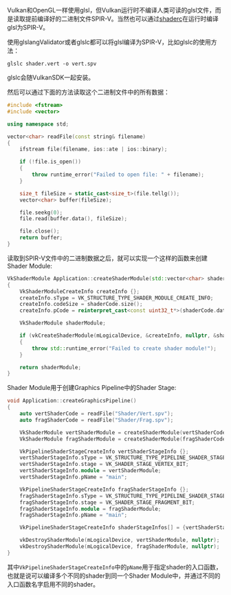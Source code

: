 Vulkan和OpenGL一样使用glsl，但Vulkan运行时不编译人类可读的glsl文件，而是读取提前编译好的二进制文件SPIR-V。当然也可以通过[shaderc](https://github.com/google/shaderc)在运行时编译glsl为SPIR-V。

使用glslangValidator或者glslc都可以将glsl编译为SPIR-V，比如glslc的使用方法：

```shell
glslc shader.vert -o vert.spv
```

glslc会随VulkanSDK一起安装。

然后可以通过下面的方法读取这个二进制文件中的所有数据：

```cpp
#include <fstream>
#include <vector>

using namespace std;

vector<char> readFile(const string& filename)
{
    ifstream file(filename, ios::ate | ios::binary);

    if (!file.is_open())
    {
        throw runtime_error("Failed to open file: " + filename);
    }

    size_t fileSize = static_cast<size_t>(file.tellg());
    vector<char> buffer(fileSize);

    file.seekg(0);
    file.read(buffer.data(), fileSize);

    file.close();
    return buffer;
}
```

读取到SPIR-V文件中的二进制数据之后，就可以实现一个这样的函数来创建Shader Module:

```cpp
VkShaderModule Application::createShaderModule(std::vector<char> shaderCode)
{
    VkShaderModuleCreateInfo createInfo {};
    createInfo.sType = VK_STRUCTURE_TYPE_SHADER_MODULE_CREATE_INFO;
    createInfo.codeSize = shaderCode.size();
    createInfo.pCode = reinterpret_cast<const uint32_t*>(shaderCode.data());

    VkShaderModule shaderModule;

    if (vkCreateShaderModule(mLogicalDevice, &createInfo, nullptr, &shaderModule) != VK_SUCCESS)
    {
        throw std::runtime_error("Failed to create shader module!");
    }

    return shaderModule;
}
```

Shader Module用于创建Graphics Pipeline中的Shader Stage:

```cpp
void Application::createGraphicsPipeline()
{
    auto vertShaderCode = readFile("Shader/Vert.spv");
    auto fragShaderCode = readFile("Shader/Frag.spv");

    VkShaderModule vertShaderModule = createShaderModule(vertShaderCode);
    VkShaderModule fragShaderModule = createShaderModule(fragShaderCode);

    VkPipelineShaderStageCreateInfo vertShaderStageInfo {};
    vertShaderStageInfo.sType = VK_STRUCTURE_TYPE_PIPELINE_SHADER_STAGE_CREATE_INFO;
    vertShaderStageInfo.stage = VK_SHADER_STAGE_VERTEX_BIT;
    vertShaderStageInfo.module = vertShaderModule;
    vertShaderStageInfo.pName = "main";

    VkPipelineShaderStageCreateInfo fragShaderStageInfo {};
    fragShaderStageInfo.sType = VK_STRUCTURE_TYPE_PIPELINE_SHADER_STAGE_CREATE_INFO;
    fragShaderStageInfo.stage = VK_SHADER_STAGE_FRAGMENT_BIT;
    fragShaderStageInfo.module = fragShaderModule;
    fragShaderStageInfo.pName = "main";

    VkPipelineShaderStageCreateInfo shaderStageInfos[] = {vertShaderStageInfo, fragShaderStageInfo};

    vkDestroyShaderModule(mLogicalDevice, vertShaderModule, nullptr);
    vkDestroyShaderModule(mLogicalDevice, fragShaderModule, nullptr);
}
```

其中`VkPipelineShaderStageCreateInfo`中的`pName`用于指定shader的入口函数，也就是说可以编译多个不同的shader到同一个Shader Module中，并通过不同的入口函数名字启用不同的shader。
